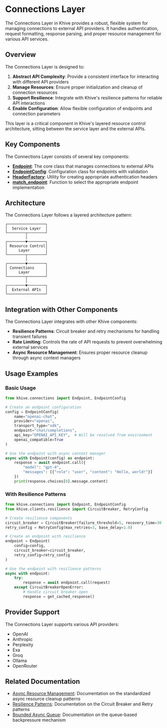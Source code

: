 # Connections Layer

The Connections Layer in Khive provides a robust, flexible system for managing
connections to external API providers. It handles authentication, request
formatting, response parsing, and proper resource management for various API
services.

## Overview

The Connections Layer is designed to:

1. **Abstract API Complexity**: Provide a consistent interface for interacting
   with different API providers
2. **Manage Resources**: Ensure proper initialization and cleanup of connection
   resources
3. **Support Resilience**: Integrate with Khive's resilience patterns for
   reliable API interactions
4. **Enable Configuration**: Allow flexible configuration of endpoints and
   connection parameters

This layer is a critical component in Khive's layered resource control
architecture, sitting between the service layer and the external APIs.

## Key Components

The Connections Layer consists of several key components:

- **[Endpoint](endpoint.md)**: The core class that manages connections to
  external APIs
- **[EndpointConfig](endpoint_config.md)**: Configuration class for endpoints
  with validation
- **[HeaderFactory](header_factory.md)**: Utility for creating appropriate
  authentication headers
- **[match_endpoint](match_endpoint.md)**: Function to select the appropriate
  endpoint implementation

## Architecture

The Connections Layer follows a layered architecture pattern:

```
┌─────────────────┐
│  Service Layer  │
└────────┬────────┘
         │
┌────────▼────────┐
│ Resource Control│
│     Layer       │
└────────┬────────┘
         │
┌────────▼────────┐
│ Connections     │
│     Layer       │
└────────┬────────┘
         │
┌────────▼────────┐
│  External APIs  │
└─────────────────┘
```

## Integration with Other Components

The Connections Layer integrates with other Khive components:

- **Resilience Patterns**: Circuit breaker and retry mechanisms for handling
  transient failures
- **Rate Limiting**: Controls the rate of API requests to prevent overwhelming
  external services
- **Async Resource Management**: Ensures proper resource cleanup through async
  context managers

## Usage Examples

### Basic Usage

```python
from khive.connections import Endpoint, EndpointConfig

# Create an endpoint configuration
config = EndpointConfig(
    name="openai-chat",
    provider="openai",
    transport_type="sdk",
    endpoint="chat/completions",
    api_key="OPENAI_API_KEY",  # Will be resolved from environment
    openai_compatible=True
)

# Use the endpoint with async context manager
async with Endpoint(config) as endpoint:
    response = await endpoint.call({
        "model": "gpt-4",
        "messages": [{"role": "user", "content": "Hello, world!"}]
    })
    print(response.choices[0].message.content)
```

### With Resilience Patterns

```python
from khive.connections import Endpoint, EndpointConfig
from khive.clients.resilience import CircuitBreaker, RetryConfig

# Create resilience components
circuit_breaker = CircuitBreaker(failure_threshold=5, recovery_time=30.0)
retry_config = RetryConfig(max_retries=3, base_delay=1.0)

# Create an endpoint with resilience
endpoint = Endpoint(
    config=config,
    circuit_breaker=circuit_breaker,
    retry_config=retry_config
)

# Use the endpoint with resilience patterns
async with endpoint:
    try:
        response = await endpoint.call(request)
    except CircuitBreakerOpenError:
        # Handle circuit breaker open
        response = get_cached_response()
```

## Provider Support

The Connections Layer supports various API providers:

- OpenAI
- Anthropic
- Perplexity
- Exa
- Groq
- Ollama
- OpenRouter

## Related Documentation

- [Async Resource Management](../core-concepts/async_resource_management.md):
  Documentation on the standardized async resource cleanup patterns
- [Resilience Patterns](../core-concepts/resilience_patterns.md): Documentation
  on the Circuit Breaker and Retry patterns
- [Bounded Async Queue](../core-concepts/async_queue.md): Documentation on the
  queue-based backpressure mechanism
